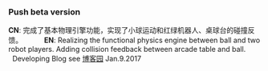 ### Push beta version
**CN**: 完成了基本物理引擎功能，实现了小球运动和红绿机器人、桌球台的碰撞反馈。             
**EN**: Realizing the functional physics engine between ball and two robot players. Adding collision feedback between arcade table and ball.         
Developing Blog see [博客园](http://www.cnblogs.com/dyxscript/)
Jan.9.2017
